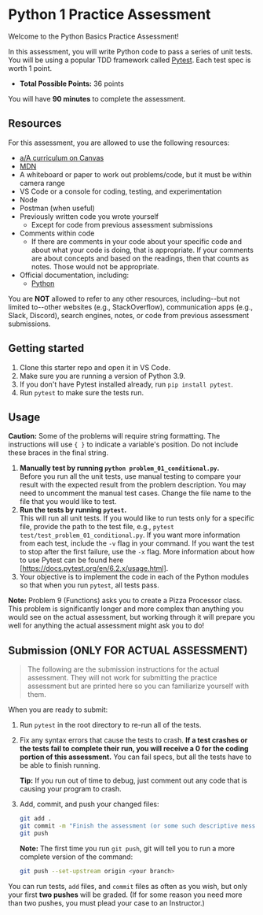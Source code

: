 # Python 1 Practice Assessment

Welcome to the Python Basics Practice Assessment!

In this assessment, you will write Python code to pass a series of unit tests. You will be using a popular TDD framework called
[Pytest]. Each test spec is worth 1 point.

* __Total Possible Points:__ 36 points

You will have **90 minutes** to complete the assessment.

## Resources

For this assessment, you are allowed to use the following resources:

* [a/A curriculum on Canvas][canvas]
* [MDN]
* A whiteboard or paper to work out problems/code, but it must be within camera
  range
* VS Code or a console for coding, testing, and experimentation
* Node
* Postman (when useful)
* Previously written code you wrote yourself
  * Except for code from previous assessment submissions
* Comments within code
  * If there are comments in your code about your specific code and about what
    your code is doing, that is appropriate. If your comments are about concepts
    and based on the readings, then that counts as notes. Those would not be
    appropriate.
* Official documentation, including:
  * [Python]

You are **NOT** allowed to refer to any other resources, including--but not
limited to--other websites (e.g., StackOverflow), communication apps (e.g.,
Slack, Discord), search engines, notes, or code from previous assessment
submissions.

[canvas]: https://appacademy.instructure.com/
[Python]: https://www.python.org/doc/

## Getting started

1. Clone this starter repo and open it in VS Code.
2. Make sure you are running a version of Python 3.9.
3. If you don't have Pytest installed already, run `pip install pytest`.
4. Run `pytest` to make sure the tests run.

## Usage

**Caution:** Some of the problems will require string formatting. The
instructions will use `{ }` to indicate a variable's position. Do not include
these braces in the final string.

1. **Manually test by running `python problem_01_conditional.py`.**  
   Before you run all the unit tests, use manual testing to compare your result
   with the expected result from the problem description. You may need to
   uncomment the manual test cases. Change the file name to the file that you
   would like to test.
2. **Run the tests by running `pytest`.**  
   This will run all unit tests. If you would like to run tests only for a
   specific file, provide the path to the test file, e.g., `pytest
   test/test_problem_01_conditional.py`. If you want more information from each
   test, include the `-v` flag in your command. If you want the test to stop
   after the first failure, use the `-x` flag. More information about how to use
   Pytest can be found here [https://docs.pytest.org/en/6.2.x/usage.html].
3. Your objective is to implement the code in each of the Python modules so that
   when you run `pytest`, all tests pass.

**Note:** Problem 9 (Functions) asks you to create a Pizza Processor class. This
problem is significantly longer and more complex than anything you would see on
the actual assessment, but working through it will prepare you well for anything
the actual assessment might ask you to do!

## Submission (ONLY FOR ACTUAL ASSESSMENT)

> The following are the submission instructions for the actual assessment. They
> will not work for submitting the practice assessment but are printed here so
> you can familiarize yourself with them.

When you are ready to submit:

1. Run `pytest` in the root directory to re-run all of the tests.
  
2. Fix any syntax errors that cause the tests to crash. **If a test crashes or
   the tests fail to complete their run, you will receive a 0 for the coding
   portion of this assessment.** You can fail specs, but all the tests have to
   be able to finish running.

   **Tip:** If you run out of time to debug, just comment out any code that is
   causing your program to crash.

3. Add, commit, and push your changed files:

   ```sh
   git add .
   git commit -m "Finish the assessment (or some such descriptive message)"
   git push
   ```

   **Note:** The first time you run `git push`, git will tell you to run a more
   complete version of the command:

   ```sh
   git push --set-upstream origin <your branch>
   ```

You can run tests, `add` files, and `commit` files as often as you wish, but
only your first **two pushes** will be graded. (If for some reason you need more
than two pushes, you must plead your case to an Instructor.)

[Pytest]: https://docs.pytest.org/en/6.2.x/index.html
[https://docs.pytest.org/en/6.2.x/usage.html]: https://docs.pytest.org/en/6.2.x/usage.html

[MDN]: https://developer.mozilla.org/en-US/
